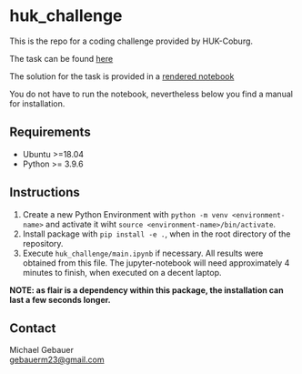 # huk_challenge
This is the repo for a coding challenge provided by HUK-Coburg.

The task can be found [here](Coding_Challenge_NLP.pdf)

The solution for the task is provided in a [rendered notebook](/huk_challenge/main.ipynb)

You do not have to run the notebook, nevertheless below you find a manual for installation.

## Requirements

* Ubuntu >=18.04
* Python >= 3.9.6

## Instructions


1. Create a new Python Environment with `python -m venv <environment-name>` and activate it wiht `source <environment-name>/bin/activate`.
2. Install package with `pip install -e .`, when in the root directory of the repository.
3. Execute `huk_challenge/main.ipynb` if necessary. All results were obtained from this file. The jupyter-notebook will need approximately 4 minutes to finish, when executed on a decent laptop.

__NOTE: as flair is a dependency within this package, the installation can last a few seconds longer.__


## Contact

Michael Gebauer \
gebauerm23@gmail.com
